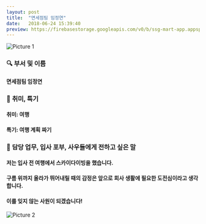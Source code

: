 ```yaml
---
layout: post
title:  "면세점팀 임정연"
date:   2018-06-24 15:39:40
preview: https://firebasestorage.googleapis.com/v0/b/ssg-mart-app.appspot.com/o/%EB%8F%99%EA%B8%B0%EC%82%AC%EC%A7%84%2F191924.jpg?alt=media&token=7bf585ef-38d9-4b32-ba67-139486aec157
---
```


![Picture 1](https://firebasestorage.googleapis.com/v0/b/ssg-mart-app.appspot.com/o/%EC%85%80%EC%B9%B4%2F%EC%A0%95%EC%97%B01.jpg?alt=media&token=3c2e17e0-2611-4f07-b7dd-c0d0d9038f56)


### 🔍 **부서 및 이름**
    
#### 면세점팀 임정연

### 🔔 **취미, 특기**

#### 취미: 여행
    
#### 특기: 여행 계획 짜기

### 🔔 **담당 업무, 입사 포부, 사우들에게 전하고 싶은 말**
 
#### 저는 입사 전 여행에서 스카이다이빙을 했습니다.
 
#### 구름 위까지 올라가 뛰어내릴 때의 감정은 앞으로 회사 생활에 필요한 도전심이라고 생각합니다.
   
#### 이를 잊지 않는 사원이 되겠습니다!
  
![Picture 2](https://firebasestorage.googleapis.com/v0/b/ssg-mart-app.appspot.com/o/%EC%85%80%EC%B9%B4%2F%EC%A0%95%EC%97%B02.jpg?alt=media&token=a0bf17ad-d04a-487b-883f-db91a29c8973)